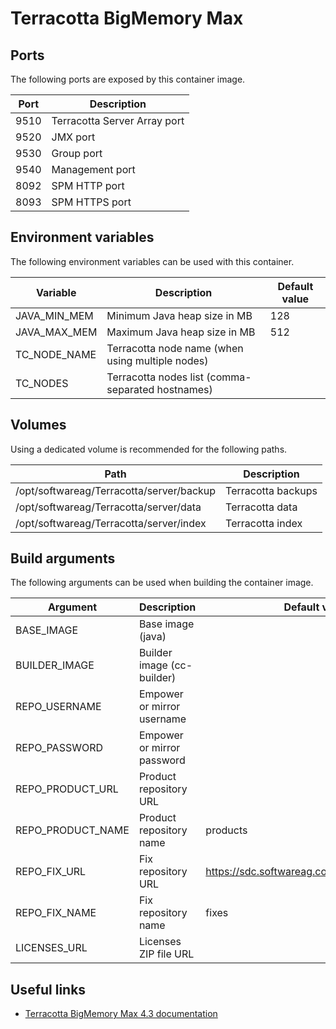 # Terracotta BigMemory Max

## Ports

The following ports are exposed by this container image.

| Port | Description |
| ---- | ----------- |
| 9510 | Terracotta Server Array port |
| 9520 | JMX port |
| 9530 | Group port |
| 9540 | Management port |
| 8092 | SPM HTTP port |
| 8093 | SPM HTTPS port |

## Environment variables

The following environment variables can be used with this container.

| Variable | Description | Default value |
| -------- | ----------- | ------------- |
| JAVA_MIN_MEM | Minimum Java heap size in MB | 128 |
| JAVA_MAX_MEM | Maximum Java heap size in MB | 512 |
| TC_NODE_NAME | Terracotta node name (when using multiple nodes) | |
| TC_NODES | Terracotta nodes list (comma-separated hostnames) | |

## Volumes

Using a dedicated volume is recommended for the following paths.

| Path | Description |
| ---- | ----------- |
| /opt/softwareag/Terracotta/server/backup | Terracotta backups |
| /opt/softwareag/Terracotta/server/data | Terracotta data |
| /opt/softwareag/Terracotta/server/index | Terracotta index |

## Build arguments

The following arguments can be used when building the container image.

| Argument | Description | Default value |
| -------- | ----------- | ------------- |
| BASE_IMAGE | Base image (java) | |
| BUILDER_IMAGE | Builder image (cc-builder) | |
| REPO_USERNAME | Empower or mirror username | |
| REPO_PASSWORD | Empower or mirror password | |
| REPO_PRODUCT_URL | Product repository URL | |
| REPO_PRODUCT_NAME | Product repository name | products |
| REPO_FIX_URL | Fix repository URL | https://sdc.softwareag.com/updates/prodRepo |
| REPO_FIX_NAME | Fix repository name | fixes |
| LICENSES_URL | Licenses ZIP file URL | |

## Useful links

- [Terracotta BigMemory Max 4.3 documentation](https://documentation.softwareag.com/onlinehelp/Rohan/terracotta_438/bigmemory-max/webhelp/index.html)
